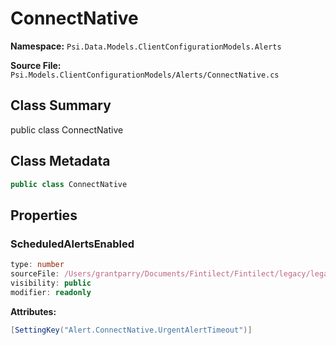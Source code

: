 # ConnectNative

**Namespace:** `Psi.Data.Models.ClientConfigurationModels.Alerts`

**Source File:** `Psi.Models.ClientConfigurationModels/Alerts/ConnectNative.cs`

## Class Summary

public class ConnectNative

## Class Metadata

```typescript
public class ConnectNative
```

## Properties

### ScheduledAlertsEnabled

```typescript
type: number
sourceFile: /Users/grantparry/Documents/Fintilect/Fintilect/legacy/legacy-apis/Psi.Models.ClientConfigurationModels/Alerts/ConnectNative.cs
visibility: public
modifier: readonly
```

**Attributes:**
```csharp
[SettingKey("Alert.ConnectNative.UrgentAlertTimeout")]
```
